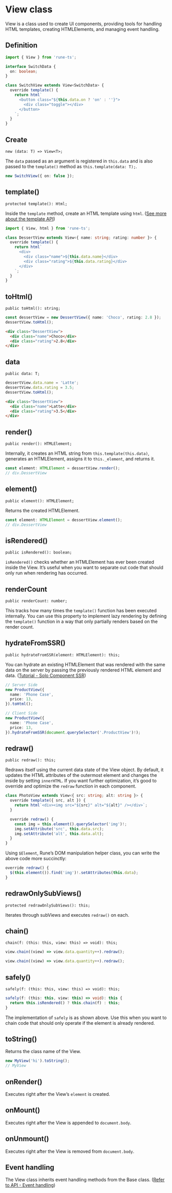 # View class

View is a class used to create UI components, providing tools for handling HTML templates, creating HTMLElements, and managing event handling.

## Definition

```typescript
import { View } from 'rune-ts';

interface SwitchData {
  on: boolean;
}

class SwitchView extends View<SwitchData> {
  override template() {
    return html`
      <button class="${this.data.on ? 'on' : ''}">
        <div class="toggle"></div>
      </button>
    `;
  }
}
```

## Create

`new (data: T) => View<T>;`

The `data` passed as an argument is registered in `this.data` and is also passed to the `template()` method as `this.template(data: T);`.

```typescript
new SwitchView({ on: false });
```

## template()

`protected template(): Html;`

Inside the `template` method, create an HTML template using `html`. ([See more about the template API](/api/template.html))

```typescript
import { View, html } from 'rune-ts';

class DessertView extends View<{ name: string; rating: number }> {
  override template() {
    return html`
      <div>
        <div class="name">${this.data.name}</div>
        <div class="rating">${this.data.rating}</div>
      </div>
    `;
  }
}
```

## toHtml()

`public toHtml(): string;`

```typescript
const dessertView = new DessertView({ name: 'Choco', rating: 2.8 });
dessertView.toHtml();
```

```html
<div class="DessertView">
  <div class="name">Choco</div>
  <div class="rating">2.8</div>
</div>
```

## data

`public data: T;`

```typescript
dessertView.data.name = 'Latte';
dessertView.data.rating = 3.5;
dessertView.toHtml();
```

```html
<div class="DessertView">
  <div class="name">Latte</div>
  <div class="rating">3.5</div>
</div>
```

## render()

`public render(): HTMLElement;`

Internally, it creates an HTML string from `this.template(this.data)`, generates an HTMLElement, assigns it to `this._element`, and returns it.

```typescript
const element: HTMLElement = dessertView.render();
// div.DessertView
```

## element()

`public element(): HTMLElement;`

Returns the created HTMLElement.

```typescript
const element: HTMLElement = dessertView.element();
// div.DessertView
```

## isRendered()

`public isRendered(): boolean;`

`isRendered()` checks whether an HTMLElement has ever been created inside the View. It’s useful when you want to separate out code that should only run when rendering has occurred.

## renderCount

`public renderCount: number;`

This tracks how many times the `template()` function has been executed internally. You can use this property to implement lazy rendering by defining the `template()` function in a way that only partially renders based on the render count.

## hydrateFromSSR()

`public hydrateFromSSR(element: HTMLElement): this;`

You can hydrate an existing HTMLElement that was rendered with the same data on the server by passing the previously rendered HTML element and data. ([Tutorial - Solo Component SSR](/tutorial/solo-component-ssr.html))

```typescript
// Server Side
new ProductView({
  name: 'Phone Case',
  price: 13,
}).toHtml();

// Client Side
new ProductView({
  name: 'Phone Case',
  price: 13,
}).hydrateFromSSR(document.querySelector('.ProductView')!);
```

## redraw()

`public redraw(): this;`

Redraws itself using the current data state of the View object. By default, it updates the HTML attributes of the outermost element and changes the inside by setting `innerHTML`. If you want further optimization, it’s good to override and optimize the `redraw` function in each component.

```typescript
class PhotoView extends View<{ src: string; alt: string }> {
  override template({ src, alt }) {
    return html`<div><img src="${src}" alt="${alt}" /></div>`;
  }

  override redraw() {
    const img = this.element().querySelector('img')!;
    img.setAttribute('src', this.data.src);
    img.setAttribute('alt', this.data.alt);
  }
}
```

Using `$Element`, Rune’s DOM manipulation helper class, you can write the above code more succinctly:

```typescript
override redraw() {
  $(this.element()).find('img')!.setAttributes(this.data);
}
```

## redrawOnlySubViews()

`protected redrawOnlySubViews(): this;`

Iterates through subViews and executes `redraw()` on each.

## chain()

`chain(f: (this: this, view: this) => void): this;`

```typescript
view.chain((view) => view.data.quantity++).redraw();
```

```typescript
view.chain((view) => view.data.quantity++).redraw();
```

## safely()

`safely(f: (this: this, view: this) => void): this;`

```typescript
safely(f: (this: this, view: this) => void): this {
  return this.isRendered() ? this.chain(f) : this;
}
```

The implementation of `safely` is as shown above. Use this when you want to chain code that should only operate if the element is already rendered.

## toString()

Returns the class name of the View.

```typescript
new MyView('hi').toString();
// MyView
```

## onRender()

Executes right after the View’s `element` is created.

## onMount()

Executes right after the View is appended to `document.body`.

## onUnmount()

Executes right after the View is removed from `document.body`.

## Event handling

The View class inherits event handling methods from the Base class. ([Refer to API - Event handling](/api/event.html))